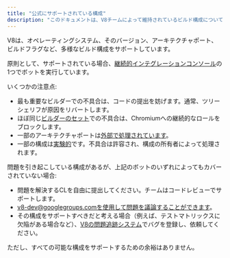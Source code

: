 ```yaml
---
title: "公式にサポートされている構成"
description: "このドキュメントは、V8チームによって維持されているビルド構成について説明しています。"
---
```

V8は、オペレーティングシステム、そのバージョン、アーキテクチャポート、ビルドフラグなど、多様なビルド構成をサポートしています。

原則として、サポートされている場合、[継続的インテグレーションコンソール](https://ci.chromium.org/p/v8/g/main/console)の1つでボットを実行しています。

いくつかの注意点:

- 最も重要なビルダーでの不具合は、コードの提出を妨げます。通常、ツリーシェリフが原因をリバートします。
- ほぼ同じ[ビルダーのセット](https://chromium.googlesource.com/infra/infra/+/main/infra/services/lkgr_finder/config/v8_cfg.pyl)での不具合は、Chromiumへの継続的なロールをブロックします。
- 一部のアーキテクチャポートは[外部で処理されています](/docs/ports)。
- 一部の構成は[実験的](https://ci.chromium.org/p/v8/g/experiments/console)です。不具合は許容され、構成の所有者によって処理されます。

問題を引き起こしている構成があるが、上記のボットのいずれによってもカバーされていない場合:

- 問題を解決するCLを自由に提出してください。チームはコードレビューでサポートします。
- v8-dev@googlegroups.comを使用して問題を議論することができます。
- その構成をサポートすべきだと考える場合（例えば、テストマトリックスに欠陥がある場合など）、[V8の問題追跡システム](https://bugs.chromium.org/p/v8/issues/entry)でバグを登録し、依頼してください。

ただし、すべての可能な構成をサポートするための余裕はありません。
